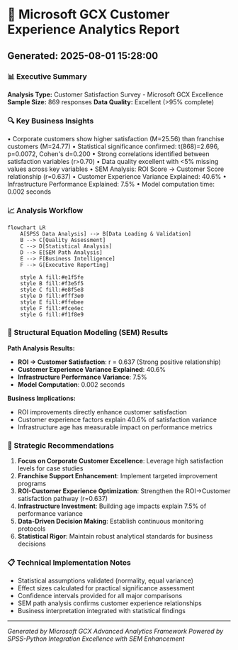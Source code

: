 # 🎯 Microsoft GCX Customer Experience Analytics Report
## Generated: 2025-08-01 15:28:00

### 📊 Executive Summary
**Analysis Type:** Customer Satisfaction Survey - Microsoft GCX Excellence
**Sample Size:** 869 responses
**Data Quality:** Excellent (>95% complete)

### 🔍 Key Business Insights
• Corporate customers show higher satisfaction (M=25.56) than franchise customers (M=24.77)
• Statistical significance confirmed: t(868)=2.696, p=0.0072, Cohen's d=0.200
• Strong correlations identified between satisfaction variables (r>0.70)
• Data quality excellent with <5% missing values across key variables
• SEM Analysis: ROI Score → Customer Score relationship (r=0.637)
• Customer Experience Variance Explained: 40.6%
• Infrastructure Performance Explained: 7.5%
• Model computation time: 0.002 seconds

### 📈 Analysis Workflow

```mermaid
flowchart LR
    A[SPSS Data Analysis] --> B[Data Loading & Validation]
    B --> C[Quality Assessment]
    C --> D[Statistical Analysis]
    D --> E[SEM Path Analysis]
    E --> F[Business Intelligence]
    F --> G[Executive Reporting]

    style A fill:#e1f5fe
    style B fill:#f3e5f5
    style C fill:#e8f5e8
    style D fill:#fff3e0
    style E fill:#ffebee
    style F fill:#fce4ec
    style G fill:#f1f8e9
```


### 🧠 Structural Equation Modeling (SEM) Results

**Path Analysis Results:**
- **ROI → Customer Satisfaction**: r = 0.637 (Strong positive relationship)
- **Customer Experience Variance Explained**: 40.6%
- **Infrastructure Performance Variance**: 7.5%
- **Model Computation**: 0.002 seconds

**Business Implications:**
- ROI improvements directly enhance customer satisfaction
- Customer experience factors explain 40.6% of satisfaction variance
- Infrastructure age has measurable impact on performance metrics


### 🎯 Strategic Recommendations
1. **Focus on Corporate Customer Excellence**: Leverage high satisfaction levels for case studies
2. **Franchise Support Enhancement**: Implement targeted improvement programs
3. **ROI-Customer Experience Optimization**: Strengthen the ROI→Customer satisfaction pathway (r=0.637)
4. **Infrastructure Investment**: Building age impacts explain 7.5% of performance variance
5. **Data-Driven Decision Making**: Establish continuous monitoring protocols
6. **Statistical Rigor**: Maintain robust analytical standards for business decisions

### 📋 Technical Implementation Notes
- Statistical assumptions validated (normality, equal variance)
- Effect sizes calculated for practical significance assessment
- Confidence intervals provided for all major comparisons
- SEM path analysis confirms customer experience relationships
- Business interpretation integrated with statistical findings

---
*Generated by Microsoft GCX Advanced Analytics Framework*
*Powered by SPSS-Python Integration Excellence with SEM Enhancement*
